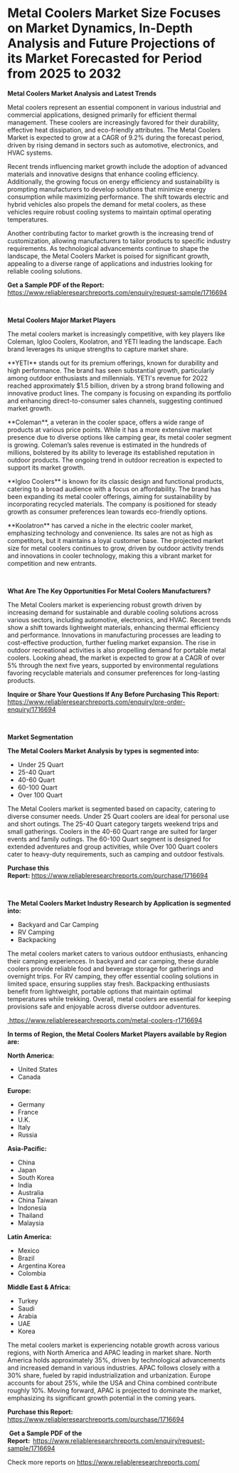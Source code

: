 <p><h1>Metal Coolers Market Size Focuses on Market Dynamics, In-Depth Analysis and Future Projections of its Market Forecasted for Period from 2025 to 2032</h1></p><p><strong>Metal Coolers Market Analysis and Latest Trends</strong></p>
<p><p>Metal coolers represent an essential component in various industrial and commercial applications, designed primarily for efficient thermal management. These coolers are increasingly favored for their durability, effective heat dissipation, and eco-friendly attributes. The Metal Coolers Market is expected to grow at a CAGR of 9.2% during the forecast period, driven by rising demand in sectors such as automotive, electronics, and HVAC systems.</p><p>Recent trends influencing market growth include the adoption of advanced materials and innovative designs that enhance cooling efficiency. Additionally, the growing focus on energy efficiency and sustainability is prompting manufacturers to develop solutions that minimize energy consumption while maximizing performance. The shift towards electric and hybrid vehicles also propels the demand for metal coolers, as these vehicles require robust cooling systems to maintain optimal operating temperatures.</p><p>Another contributing factor to market growth is the increasing trend of customization, allowing manufacturers to tailor products to specific industry requirements. As technological advancements continue to shape the landscape, the Metal Coolers Market is poised for significant growth, appealing to a diverse range of applications and industries looking for reliable cooling solutions.</p></p>
<p><strong>Get a Sample PDF of the Report:&nbsp;</strong> <a href="https://www.reliableresearchreports.com/enquiry/request-sample/1716694?utm_campaign=2030&utm_medium=2&utm_source=Github&utm_content=ia&utm_term=18022025&utm_id=metal-coolers">https://www.reliableresearchreports.com/enquiry/request-sample/1716694</a></p>
<p>&nbsp;</p>
<p><strong>Metal Coolers Major Market Players</strong></p>
<p><p>The metal coolers market is increasingly competitive, with key players like Coleman, Igloo Coolers, Koolatron, and YETI leading the landscape. Each brand leverages its unique strengths to capture market share.</p><p>**YETI** stands out for its premium offerings, known for durability and high performance. The brand has seen substantial growth, particularly among outdoor enthusiasts and millennials. YETI's revenue for 2022 reached approximately $1.5 billion, driven by a strong brand following and innovative product lines. The company is focusing on expanding its portfolio and enhancing direct-to-consumer sales channels, suggesting continued market growth.</p><p>**Coleman**, a veteran in the cooler space, offers a wide range of products at various price points. While it has a more extensive market presence due to diverse options like camping gear, its metal cooler segment is growing. Coleman’s sales revenue is estimated in the hundreds of millions, bolstered by its ability to leverage its established reputation in outdoor products. The ongoing trend in outdoor recreation is expected to support its market growth.</p><p>**Igloo Coolers** is known for its classic design and functional products, catering to a broad audience with a focus on affordability. The brand has been expanding its metal cooler offerings, aiming for sustainability by incorporating recycled materials. The company is positioned for steady growth as consumer preferences lean towards eco-friendly options.</p><p>**Koolatron** has carved a niche in the electric cooler market, emphasizing technology and convenience. Its sales are not as high as competitors, but it maintains a loyal customer base. The projected market size for metal coolers continues to grow, driven by outdoor activity trends and innovations in cooler technology, making this a vibrant market for competition and new entrants.</p></p>
<p>&nbsp;</p>
<p><strong>What Are The Key Opportunities For Metal Coolers Manufacturers?</strong></p>
<p><p>The Metal Coolers market is experiencing robust growth driven by increasing demand for sustainable and durable cooling solutions across various sectors, including automotive, electronics, and HVAC. Recent trends show a shift towards lightweight materials, enhancing thermal efficiency and performance. Innovations in manufacturing processes are leading to cost-effective production, further fueling market expansion. The rise in outdoor recreational activities is also propelling demand for portable metal coolers. Looking ahead, the market is expected to grow at a CAGR of over 5% through the next five years, supported by environmental regulations favoring recyclable materials and consumer preferences for long-lasting products.</p></p>
<p><strong>Inquire or Share Your Questions If Any Before Purchasing This Report:</strong> <a href="https://www.reliableresearchreports.com/enquiry/pre-order-enquiry/1716694?utm_campaign=2030&utm_medium=2&utm_source=Github&utm_content=ia&utm_term=18022025&utm_id=metal-coolers">https://www.reliableresearchreports.com/enquiry/pre-order-enquiry/1716694</a></p>
<p>&nbsp;</p>
<p><strong>Market Segmentation</strong></p>
<p><strong>The Metal Coolers Market Analysis by types is segmented into:</strong></p>
<p><ul><li>Under 25 Quart</li><li>25-40 Quart</li><li>40-60 Quart</li><li>60-100 Quart</li><li>Over 100 Quart</li></ul></p>
<p><p>The Metal Coolers market is segmented based on capacity, catering to diverse consumer needs. Under 25 Quart coolers are ideal for personal use and short outings. The 25-40 Quart category targets weekend trips and small gatherings. Coolers in the 40-60 Quart range are suited for larger events and family outings. The 60-100 Quart segment is designed for extended adventures and group activities, while Over 100 Quart coolers cater to heavy-duty requirements, such as camping and outdoor festivals.</p></p>
<p><strong>Purchase this Report:&nbsp;</strong><a href="https://www.reliableresearchreports.com/purchase/1716694?utm_campaign=2030&utm_medium=2&utm_source=Github&utm_content=ia&utm_term=18022025&utm_id=metal-coolers">https://www.reliableresearchreports.com/purchase/1716694</a></p>
<p>&nbsp;</p>
<p><strong>The Metal Coolers Market Industry Research by Application is segmented into:</strong></p>
<p><ul><li>Backyard and Car Camping</li><li>RV Camping</li><li>Backpacking</li></ul></p>
<p><p>The metal coolers market caters to various outdoor enthusiasts, enhancing their camping experiences. In backyard and car camping, these durable coolers provide reliable food and beverage storage for gatherings and overnight trips. For RV camping, they offer essential cooling solutions in limited space, ensuring supplies stay fresh. Backpacking enthusiasts benefit from lightweight, portable options that maintain optimal temperatures while trekking. Overall, metal coolers are essential for keeping provisions safe and enjoyable across diverse outdoor adventures.</p></p>
<p><a href="https://www.reliableresearchreports.com/metal-coolers-r1716694?utm_campaign=2030&utm_medium=2&utm_source=Github&utm_content=ia&utm_term=18022025&utm_id=metal-coolers">&nbsp;https://www.reliableresearchreports.com/metal-coolers-r1716694</a></p>
<p><strong>In terms of Region, the Metal Coolers Market Players available by Region are:</strong></p>
<p>
    <p> <strong> North America: </strong>
        <ul>
            <li>United States</li>
            <li>Canada</li>
        </ul>
        </p> 
    <p> <strong> Europe: </strong>
        <ul>
            <li>Germany</li>
            <li>France</li>
            <li>U.K.</li>
            <li>Italy</li>
            <li>Russia</li>
        </ul>
        </p> 
    <p> <strong> Asia-Pacific: </strong>
        <ul>
            <li>China</li>
            <li>Japan</li>
            <li>South Korea</li>
            <li>India</li>
            <li>Australia</li>
            <li>China Taiwan</li>
            <li>Indonesia</li>
            <li>Thailand</li>
            <li>Malaysia</li>
        </ul>
        </p> 
    <p> <strong> Latin America: </strong>
        <ul>
            <li>Mexico</li>
            <li>Brazil</li>
            <li>Argentina Korea</li>
            <li>Colombia</li>
        </ul>
        </p> 
    <p> <strong> Middle East & Africa: </strong>
        <ul>
            <li>Turkey</li>
            <li>Saudi</li>
            <li>Arabia</li>
            <li>UAE</li>
            <li>Korea</li>
        </ul>
    </p>
    </p>
<p><p>The metal coolers market is experiencing notable growth across various regions, with North America and APAC leading in market share. North America holds approximately 35%, driven by technological advancements and increased demand in various industries. APAC follows closely with a 30% share, fueled by rapid industrialization and urbanization. Europe accounts for about 25%, while the USA and China combined contribute roughly 10%. Moving forward, APAC is projected to dominate the market, emphasizing its significant growth potential in the coming years.</p></p>
<p><strong>Purchase this Report: </strong><a href="https://www.reliableresearchreports.com/purchase/1716694?utm_campaign=2030&utm_medium=2&utm_source=Github&utm_content=ia&utm_term=18022025&utm_id=metal-coolers">https://www.reliableresearchreports.com/purchase/1716694</a></p>
<p>&nbsp;<strong>Get a Sample PDF of the Report:&nbsp;&nbsp;</strong><a href="https://www.reliableresearchreports.com/enquiry/request-sample/1716694?utm_campaign=2030&utm_medium=2&utm_source=Github&utm_content=ia&utm_term=18022025&utm_id=metal-coolers">https://www.reliableresearchreports.com/enquiry/request-sample/1716694</a></p>
<p><strong></strong></p>
<p>Check more reports on <a href="https://www.reliableresearchreports.com/?utm_campaign=2030&utm_medium=2&utm_source=Github&utm_content=ia&utm_term=18022025&utm_id=metal-coolers">https://www.reliableresearchreports.com/</a></p>